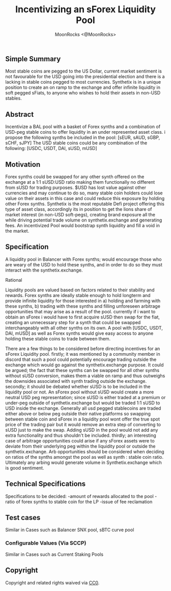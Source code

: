 ﻿---
sip: TBA
title: Incentivizing an sForex Liquidity Pool 
status: WIP
author: MoonRocks <@MoonRocks>
discussions-to: <https://research.synthetix.io/>

created: 2020-08-11
---

<!--You can leave these HTML comments in your merged SIP and delete the visible duplicate text guides, they will not appear and may be helpful to refer to if you edit it again. This is the suggested template for new SIPs. Note that an SIP number will be assigned by an editor. When opening a pull request to submit your SIP, please use an abbreviated title in the filename, `sip-draft_title_abbrev.md`. The title should be 44 characters or less.-->

## Simple Summary

<!--"If you can't explain it simply, you don't understand it well enough." Simply describe the outcome the proposed changes intends to achieve. This should be non-technical and accessible to a casual community member.-->

Most stable coins are pegged to the US Dollar, current market sentiment is not favourable for the USD going into the presidential election and there is a lacking in stable coins pegged to most currencies. Synthetix is in a unique position to create an on ramp to the exchange and offer infinite liquidity in soft pegged sFiats, to anyone who wishes to hold their assets in non-USD stables. 


## Abstract

<!--A short (~200 word) description of the proposed change, the abstract should clearly describe the proposed change. This is what *will* be done if the SIP is implemented, not *why* it should be done or *how* it will be done. If the SIP proposes deploying a new contract, write, "we propose to deploy a new contract that will do x".-->

Incentivize a BAL pool with a basket of Forex synths and a combination of USD-peg stable coins to offer liquidity in an under represented asset class.
i propose the following synths be included in the pool:
[sEUR, sAUD, sGBP, sCHF, sJPY]
The USD stable coins could be any combination of the following:
[USDC, USDT, DAI, sUSD, mUSD]


## Motivation

<!--This is the problem statement. This is the *why* of the SIP. It should clearly explain *why* the current state of the protocol is inadequate.  It is critical that you explain *why* the change is needed, if the SIP proposes changing how something is calculated, you must address *why* the current calculation is innaccurate or wrong. This is not the place to describe how the SIP will address the issue!-->

Forex synths could be swapped for any other synth offered on the exchange at a 1:1 sUSD:USD ratio making them functionally no different from sUSD for trading purposes. $USD has lost value against other currencies and may continue to do so, many stable coin holders could lose value on their assets in this case and could reduce this exposure by holding other Forex synths. Synthetix is the most reputable Defi project offering this type of asset class, accordingly its in position to get the lions share of market interest (in non-USD soft-pegs), creating brand exposure all the while driving potential trade volume on synthetix.exchange and generating fees. 
An incentivized Pool would bootstrap synth liquidity and fill a void in the market.

## Specification  

<!--The specification should describe the syntax and semantics of any new feature, there are five sections

Overview 

<!--This is a high level overview of *how* the SIP will solve the problem. The overview should clearly describe how the new feature will be implemented.-->

 A liquidity pool in Balancer with Forex synths; would encourage those who are weary of the USD to hold these synths, and in order to do so they must interact with the synthetix.exchange. 

Rational 

<!--This is where you explain the reasoning behind how you propose to solve the problem. Why did you propose to implement the change in this way, what were the considerations and trade-offs. The rationale fleshes out what motivated the design and why particular design decisions were made. It should describe alternate designs that were considered and related work. The rationale may also provide evidence of consensus within the community, and should discuss important objections or concerns raised during discussion.-->

Liquidity pools are valued based on factors related to their stability and rewards. Forex synths are ideally stable enough to hold longterm and provide infinite liquidity for those interested in a) holding and farming with these synths, b) trading with these synths and filling unforeseen arbitrage opportunities that may arise as a result of the pool. 
currently if i want to obtain an sForex i would have to first acquire sUSD then swap for the fiat, creating an unnecessary step for a synth that could be swapped interchangeably with all other synths on its own.  A pool with [USDC, USDT, DAI, mUSD] as well as Forex synths would give easy access to anyone holding these stable coins to trade between them. 

There are a few things to be considered before directing incentives for an sForex  Liquidity pool.
firstly; it was mentioned by a community member in discord that such a pool could potentially encourage trading outside the exchange which would go against the synthetix.exchange purpose. It could be argued; the fact that these synths can be swapped for all other synths without sUSD conversion, makes them a viable on ramp and thus outweighs the downsides associated with synth trading outside the exchange.
secondly; it should be debated whether sUSD is to be included in the liquidity pool or not. An sForex pool without sUSD would create a more neutral USD peg representation; since sUSD is either traded at a premium or under-peg outside of synthetix.exchange but would be traded 1:1 sUSD to USD  inside the exchange. Generally all usd pegged stablecoins are traded either above or below peg outside their native platforms so swapping between stable coin and sForex in a liquidity pool wont offer the true spot price of the trading pair but it would remove an extra step of converting to sUSD just to make the swap. Adding sUSD in the pool would not add any extra functionality and thus shouldn't be included.
thirdly; an interesting case of arbitrage opportunities could arise if any sForex assets were to deviate from their underlying peg within the liquidity pool or outside the synthetix.exchange. Arb opportunities should be considered when deciding on ratios of the synths amongst the pool as well as synth : stable coin ratio. Ultimately any arbing would generate volume in Synthetix.exchange which is good sentiment.


## Technical Specifications

<!--The technical specification should outline the public API of the changes proposed. That is, changes to any of the interfaces Synthetix currently exposes or the creations of new ones.-->

Specifications to be decided: 
-amount of rewards allocated to the pool
-ratio of forex synths to stable coin for the LP
-issue of fee reclamation 

## Test cases 

<!--Test cases for an implementation are mandatory for SIPs but can be included with the implementation..-->

Similar in Cases such as Balancer SNX pool, sBTC curve pool

### Configurable Values (Via SCCP)

Similar in Cases such as Current Staking Pools
<!--Please list all values configurable via SCCP under this implementation.-->

## Copyright

Copyright and related rights waived via [CC0](https://creativecommons.org/publicdomain/zero/1.0/).
